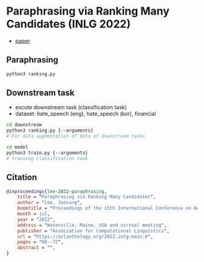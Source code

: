 # Paraphrasing via Ranking Many Candidates (INLG 2022)
- [paper](https://arxiv.org/pdf/2107.09274.pdf)

## Paraphrasing
```bash
python3 ranking.py
```

## Downstream task
- excute downstream task (classification task)
- dataset: hate_speech (eng), hate_speech (kor), financial
```bash
cd downstream
python3 ranking.py {--arguments}
# For data augmentation of data of downstream tasks

cd model
python3 train.py {--arguments}
# training classification task
```

## Citation

```bibtex
@inproceedings{lee-2022-paraphrasing,
    title = "Paraphrasing via Ranking Many Candidates",
    author = "Lee, Joosung",
    booktitle = "Proceedings of the 15th International Conference on Natural Language Generation",
    month = jul,
    year = "2022",
    address = "Waterville, Maine, USA and virtual meeting",
    publisher = "Association for Computational Linguistics",
    url = "https://aclanthology.org/2022.inlg-main.6",
    pages = "68--72",
    abstract = "",
}
```
